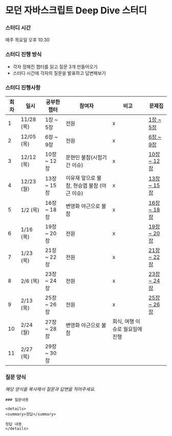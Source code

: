 # 모던 자바스크립트 Deep Dive 스터디

### 스터디 시간

매주 목요일 오후 10:30

### 스터디 진행 방식

- 각자 정해진 챕터를 읽고 질문 3개 만들어오기
- 스터디 시간에 각자의 질문을 발표하고 답변해보기

### 스터디 진행사항

| 회차 | 일시       | 공부한 챕터 | 참여자                                      | 비고                            | 문제집                          |
| ---- | ---------- | ----------- | ------------------------------------------- | ------------------------------- | ------------------------------- |
| 1    | 11/28 (목) | 1장 ~ 5장   | 전원                                        | x                               | [1장 ~ 5장](01회차/문제집.md)   |
| 2    | 12/05 (목) | 6장 ~ 9장   | 전원                                        | x                               | [6장 ~ 9장](02회차/문제집.md)   |
| 3    | 12/12 (목) | 10장 ~ 12장 | 문현민 불참(시험기간 이슈)                  | x                               | [10장 ~ 12장](03회차/문제집.md) |
| 4    | 12/23 (월) | 13장 ~ 15장 | 이유재 앞으로 불참, 현승엽 불참 (야근 이슈) | x                               | [13장 ~ 15장](04회차/문제집.md) |
| 5    | 1/2 (목)   | 16장 ~ 18장 | 변영화 야근으로 불참                        | x                               | [16장 ~ 18장](05회차/문제집.md) |
| 6    | 1/16 (목)  | 19장 ~ 20장 | 전원                                        | x                               | [19장 ~ 20장](06회차/문제집.md) |
| 7    | 1/23 (목)  | 21장 ~ 22장 | 전원                                        | x                               | [21장 ~ 22장](07회차/문제집.md) |
| 8    | 2/6 (목)   | 23장 ~ 24장 | 전원                                        | x                               | [23장 ~ 24장](08회차/문제집.md) |
| 9    | 2/13 (목)  | 25장 ~ 26장 | 전원                                        | x                               | [25장 ~ 26장](09회차/문제집.md) |
| 10   | 2/24 (월)  | 27장 ~ 28장 | 변영화 야근으로 불참                        | 회식, 여행 이슈로 월요일에 진행 |                                 |
| 11   | 2/27 (목)  | 29장 ~ 30장 |                                             |                                 |                                 |

### 질문 양식

_해당 양식을 복사해서 질문과 답변을 적어주세요._

```
### 질문내용

<details>
<summary>정답</summary>

정답 내용
</details>
```
